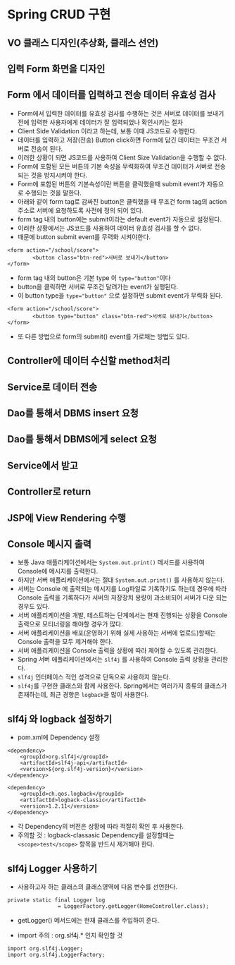 # Spring CRUD 구현

## VO 클래스 디자인(추상화, 클래스 선언)
## 입력 Form 화면을 디자인
## Form 에서 데이터를 입력하고 전송 데이터 유효성 검사
* Form에서 입력한 데이터를 유효성 검사를 수행하는 것은
서버로 데이터를 보내기전에 입력한 사용자에게 데이터가 잘 입력되었나 
확인시키는 절차
* Client Side Validation 이라고 하는데, 보통 이때 JS코드로 수행한다.
* 데이터를 입력하고 저장(전송) Button click하면 Form에 담긴 데이터는
무조건 서버로 전송이 된다.
* 이러한 상황이 되면 JS코드를 사용하여 Client Size Validation을 수행할 수 없다.
* Form에 포함된 모든 버튼의 기본 속성을 무력화하여 
무조건 데이터가 서버로 전송되는 것을 방지시켜야 한다.
* Form에 포함된 버튼의 기본속성이란 
버튼을 클릭했을때 submit event가 자동으로 수행되는 것을 말한다.
* 아래와 같이 form tag로 감싸진 button은 클릭했을 때 
무조건 form tag의 action 주소로 서버에 요청하도록 사전에 정의 되어 있다.
* form tag 내의 button에는 submit이라는 default event가 자동으로 설정된다.
* 이러한 상황에서는 JS코드를 사용하여 데이터 유효성 검사를 할 수 없다.
* 때문에 button submit event를 무력화 시켜야한다.
```
<form action="/school/score">
		<button class="btn-red">서버로 보내기</button>
</form>
```
* form tag 내의 button은 기본 type 이 ```type="button"```이다
* button을 클릭하면 서버로 무조건 달려가는 event가 실행된다.
* 이 button type을 ```type="button"``` 으로 설정하면 submit event가 무력화 된다.
```
<form action="/school/score">
		<button type="button" class="btn-red">서버로 보내기</button>
</form>
```

* 또 다른 방법으로 form의 submit() event를 가로채는 방법도 있다.

## Controller에 데이터 수신할 method처리
## Service로 데이터 전송
## Dao를 통해서 DBMS insert 요청

## Dao를 통해서 DBMS에게 select 요청
## Service에서 받고
## Controller로 return
## JSP에 View Rendering 수행

## Console 메시지 출력
* 보통 Java 애플리케이션에서는 ```System.out.print()``` 메서드를 사용하여 Console에 메시지를 출력한다.
* 하지만 서버 애플리케이션에서는 절대 ```System.out.print()``` 를 사용하지 않는다.
* 서버는 Console 에 출력되는 메시지를 Log파일로 기록하기도 하는데
경우에 따라 Console 출력을 기록하다가 서버의 저장장치 용량이 과소비되어 서버가 다운 되는 경우도 있다.
* 서버 애플리케이션을 개발, 테스트하는 단계에서는 현재 진행되는 상황을 
Console 출력으로 모티너링을 해야할 경우가 많다.
* 서버 애플리케이션을 배포(운영하기 위해 실제 사용하는 서버에 업로드)할때는
Console 출력을 모두 제거해야 한다.
* 서버 애플리케이션을 Console 출력을 상황에 따라 제어할 수 있도록 관리한다.
* Spring 서버 애플리케이션에서는 ```slf4j``` 를 사용하여
Console 출력 상황을 관리한다.
* ```slf4j``` 인터페이스 적인 성격으로 단독으로 사용하지 않는다.
* ```slf4j```를 구현한 클래스와 함께 사용한다.  Spring에서는
여러가지 종류의 클래스가 존재하는데, 최근 경향은 ```logback```을 많이 사용한다.

## slf4j 와 logback 설정하기
* pom.xml에 Dependency 설정
```
<dependency>
	<groupId>org.slf4j</groupId>
	<artifactId>slf4j-api</artifactId>
	<version>${org.slf4j-version}</version>
</dependency>

<dependency>
	<groupId>ch.qos.logback</groupId>
	<artifactId>logback-classic</artifactId>
	<version>1.2.11</version>
</dependency>
```
* 각 Dependency의 버전은 상황에 따라 적절히 확인 후 사용한다.
* 주의할 것 : logback-classasic Dependency를 설정할때는
```<scope>test</scope>``` 항목을 반드시 제거해야 한다.

## slf4j Logger 사용하기
* 사용하고자 하는 클래스의 클래스영역에 다음 변수를 선언한다.
```
private static final Logger log 
				= LoggerFactory.getLogger(HomeController.class);
```
* getLogger() 메서드에는 현재 클래스를 주입하여 준다.

* import 주의 : org.slf4j.* 인지 확인할 것
```
import org.slf4j.Logger;
import org.slf4j.LoggerFactory;

```










